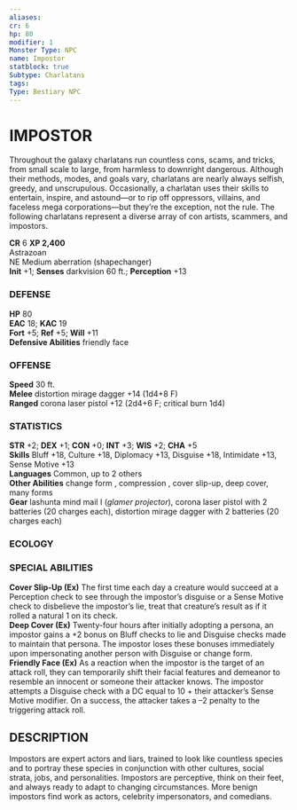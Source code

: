 ```yaml
---
aliases: 
cr: 6
hp: 80
modifier: 1
Monster Type: NPC
name: Impostor
statblock: true
Subtype: Charlatans
tags: 
Type: Bestiary NPC
---
```

# IMPOSTOR
Throughout the galaxy charlatans run countless cons, scams, and tricks, from small scale to large, from harmless to downright dangerous. Although their methods, modes, and goals vary, charlatans are nearly always selfish, greedy, and unscrupulous. Occasionally, a charlatan uses their skills to entertain, inspire, and astound—or to rip off oppressors, villains, and faceless mega corporations—but they’re the exception, not the rule. The following charlatans represent a diverse array of con artists, scammers, and impostors.

**CR** 6
**XP 2,400**  
Astrazoan  
NE Medium aberration (shapechanger)  
**Init** +1; **Senses** darkvision 60 ft.; **Perception** +13  

### DEFENSE

**HP** 80  
**EAC** 18; **KAC** 19  
**Fort** +5; **Ref** +5; **Will** +11  
**Defensive Abilities** friendly face  

### OFFENSE

**Speed** 30 ft.  
**Melee** distortion mirage dagger +14 (1d4+8 F)  
**Ranged** corona laser pistol +12 (2d4+6 F; critical burn 1d4)

### STATISTICS

**STR** +2; **DEX** +1; **CON** +0; **INT** +3; **WIS** +2; **CHA** +5  
**Skills** Bluff +18, Culture +18, Diplomacy +13, Disguise +18, Intimidate +13, Sense Motive +13  
**Languages** Common, up to 2 others  
**Other Abilities** change form , compression , cover slip-up, deep cover, many forms  
**Gear** lashunta mind mail I (_glamer projector_), corona laser pistol with 2 batteries (20 charges each), distortion mirage dagger with 2 batteries (20 charges each)

### ECOLOGY

### SPECIAL ABILITIES

**Cover Slip-Up (Ex)** The first time each day a creature would succeed at a Perception check to see through the impostor’s disguise or a Sense Motive check to disbelieve the impostor’s lie, treat that creature’s result as if it rolled a natural 1 on its check.  
**Deep Cover (Ex)** Twenty-four hours after initially adopting a persona, an impostor gains a +2 bonus on Bluff checks to lie and Disguise checks made to maintain that persona. The impostor loses these bonuses immediately upon impersonating another person with Disguise or change form.  
**Friendly Face (Ex)** As a reaction when the impostor is the target of an attack roll, they can temporarily shift their facial features and demeanor to resemble an innocent or someone their attacker knows. The impostor attempts a Disguise check with a DC equal to 10 + their attacker’s Sense Motive modifier. On a success, the attacker takes a –2 penalty to the triggering attack roll.

## DESCRIPTION

Impostors are expert actors and liars, trained to look like countless species and to portray these species in conjunction with other cultures, social strata, jobs, and personalities. Impostors are perceptive, think on their feet, and always ready to adapt to changing circumstances. More benign impostors find work as actors, celebrity impersonators, and comedians.